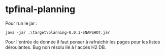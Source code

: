 # tpfinal-planning

Pour run le jar :

```console
java -jar .\target\planning-0.0.1-SNAPSHOT.jar
```

Pour l'entrée de donnée il faut penser à rafraichir les pages pour les listes déroulantes.
Bug non résolu lié à l'accès H2 DB.
